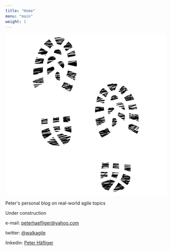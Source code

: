 ```yaml
---
title: "Home"
menu: "main"
weight: 1
---
```


![footprints](static/images/favicon.png)

Peter's personal blog on real-world agile topics

Under construction

e-mail: [peterhaefliger@yahoo.com](mailto:peterhaefliger@yahoo.com)

twitter: [@walkagile](https://twitter.com/walkagile)

linkedin: [Peter Häfliger](https://www.linkedin.com/in/peter-h%C3%A4fliger-89b107103/)
